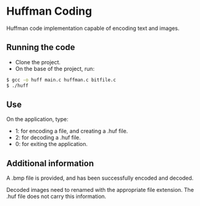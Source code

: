 # Huffman Coding

Huffman code implementation capable of encoding text and images.

## Running the code

- Clone the project.
- On the base of the project, run:
```bash
$ gcc -o huff main.c huffman.c bitfile.c
$ ./huff

```

## Use

On the application, type:

- 1: for encoding a file, and creating a .huf file.
- 2: for decoding a .huf file.
- 0: for exiting the application.

## Additional information

A .bmp file is provided, and has been successfully encoded and decoded.

Decoded images need to renamed with the appropriate file extension. The .huf file does not carry this information.